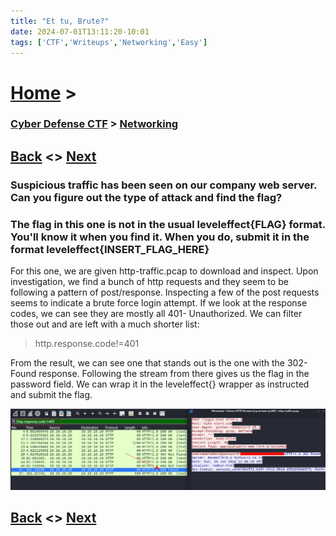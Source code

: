 ```yaml
---
title: "Et tu, Brute?"
date: 2024-07-01T13:11:20-10:01
tags: ['CTF','Writeups','Networking','Easy']
---
```



# [Home](https://jjolley91.github.io/blog/) >

###  [Cyber Defense CTF](https://jjolley91.github.io/blog/level_effect_cyber_defense_ctf_2024/) >  [Networking](https://jjolley91.github.io/blog/level_effect_cyber_defense_ctf_2024/networking/)

## [Back](https://jjolley91.github.io/blog/level_effect_cyber_defense_ctf_2024/networking/signed_and_secured)  <> [Next](https://jjolley91.github.io/blog/level_effect_cyber_defense_ctf_2024/networking/drip_drop)

### Suspicious traffic has been seen on our company web server. Can you figure out the type of attack and find the flag?

### The flag in this one is not in the usual leveleffect{FLAG} format. You'll know it when you find it. When you do, submit it in the format leveleffect{INSERT_FLAG_HERE}


For this one, we are given http-traffic.pcap to download and inspect. Upon investigation, we find a bunch of http requests and they seem to be following a pattern of post/response. Inspecting a few of the post requests seems to indicate a brute force login attempt. If we look at the response codes, we can see they are mostly all 401- Unauthorized. We can filter those out and are left with a much shorter list:
> http.response.code!=401

From the result, we can see one that stands out is the one with the 302- Found response. Following the stream from there gives us the flag in the password field. We can wrap it in the leveleffect{} wrapper as instructed and submit the flag.

![et_tu_brute](https://github.com/jjolley91/blog/blob/main/static/le_ctf_24/et_tu_brute.png?raw=true)


## [Back](https://jjolley91.github.io/blog/level_effect_cyber_defense_ctf_2024/networking/signed_and_secured)  <> [Next](https://jjolley91.github.io/blog/level_effect_cyber_defense_ctf_2024/networking/drip_drop)

